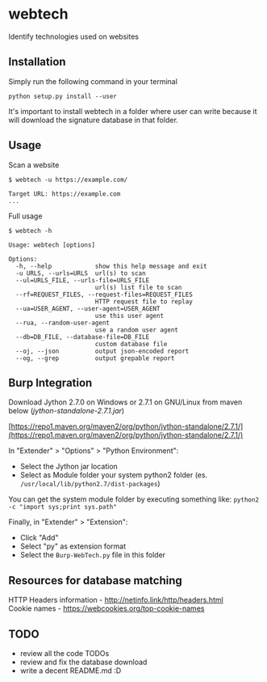 # webtech
Identify technologies used on websites

## Installation

Simply run the following command in your terminal

```
python setup.py install --user
```

It's important to install webtech in a folder where user can write because it will download the signature database in that folder.

## Usage

Scan a website

```
$ webtech -u https://example.com/

Target URL: https://example.com
...

```

Full usage

```
$ webtech -h

Usage: webtech [options]

Options:
  -h, --help            show this help message and exit
  -u URLS, --urls=URLS  url(s) to scan
  --ul=URLS_FILE, --urls-file=URLS_FILE
                        url(s) list file to scan
  --rf=REQUEST_FILES, --request-files=REQUEST_FILES
                        HTTP request file to replay
  --ua=USER_AGENT, --user-agent=USER_AGENT
                        use this user agent
  --rua, --random-user-agent
                        use a random user agent
  --db=DB_FILE, --database-file=DB_FILE
                        custom database file
  --oj, --json          output json-encoded report
  --og, --grep          output grepable report

```

## Burp Integration

Download Jython 2.7.0 on Windows or 2.7.1 on GNU/Linux from maven below (*jython-standalone-2.7.1.jar*)

[https://repo1.maven.org/maven2/org/python/jython-standalone/2.7.1/](https://repo1.maven.org/maven2/org/python/jython-standalone/2.7.1/)

In "Extender" > "Options" > "Python Environment":

- Select the Jython jar location
- Select as Module folder your system python2 folder (es. `/usr/local/lib/python2.7/dist-packages`)

You can get the system module folder by executing something like:
```python2 -c "import sys;print sys.path"```

Finally, in "Extender" > "Extension":
- Click "Add"
- Select "py" as extension format
- Select the `Burp-WebTech.py` file in this folder


## Resources for database matching

HTTP Headers information - http://netinfo.link/http/headers.html  
Cookie names - https://webcookies.org/top-cookie-names  

## TODO

- review all the code TODOs
- review and fix the database download
- write a decent README.md  :D
